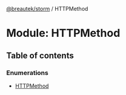 [@breautek/storm](../README.md) / HTTPMethod

# Module: HTTPMethod

## Table of contents

### Enumerations

- [HTTPMethod](../enums/HTTPMethod.HTTPMethod-1.md)
